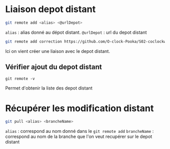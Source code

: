# Liaison depot distant

```bash
git remote add <alias> <@urlDepot>
```

`alias` : alias donné au dépot distant.
`@urlDepot` : url du depot distant

```bash
git remote add correction https://github.com/O-clock-Pooka/S02-coclockworking-SoleneOclock.git
```

Ici on vient créer une liaison avec le depot distant.

## Vérifier ajout du depot distant

```bassh
git remote -v
```

Permet d'obtenir la liste des depot distant

# Récupérer les modification distant

```bash
git pull <alias> <brancheName>
```
`alias` : correspond au nom donné dans le `git remote add`
`brancheName` : correspond au nom de la branche que l'on veut recupérer sur le depot distant